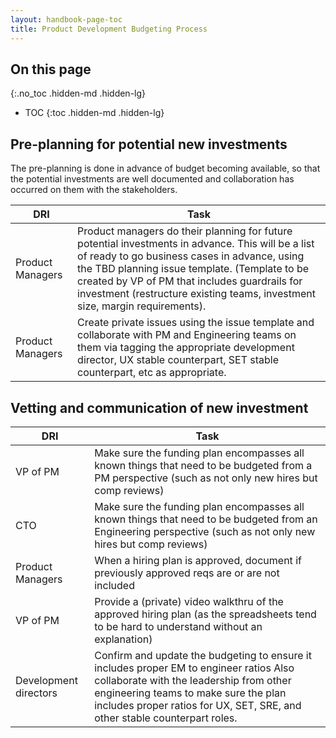 ```yaml
---
layout: handbook-page-toc
title: Product Development Budgeting Process
---
```


## On this page
{:.no_toc .hidden-md .hidden-lg}

- TOC
{:toc .hidden-md .hidden-lg}

## Pre-planning for potential new investments

The pre-planning is done in advance of budget becoming available, so that the potential investments are well documented and collaboration has occurred on them with the stakeholders.

| DRI | Task | 
| --- | --- | 
| Product Managers | Product managers do their planning for future potential investments in advance.  This will be a list of ready to go business cases in advance, using the TBD planning issue template. (Template to be created by VP of PM that includes guardrails for investment (restructure existing teams, investment size, margin requirements). |
| Product Managers | Create private issues using the issue template and collaborate with PM and Engineering teams on them via tagging the appropriate development director, UX stable counterpart, SET stable counterpart, etc as appropriate. |

## Vetting and communication of new investment 

| DRI | Task |
| --- | --- | 
| VP of PM | Make sure the funding plan encompasses all known things that need to be budgeted from a PM perspective (such as not only new hires but comp reviews) | 
| CTO | Make sure the funding plan encompasses all known things that need to be budgeted from an Engineering perspective (such as not only new hires but comp reviews) | 
| Product Managers | When a hiring plan is approved, document if previously approved reqs are or are not included |
| VP of PM |  Provide a (private) video walkthru of the approved hiring plan (as the spreadsheets tend to be hard to understand without an explanation) |
| Development directors |  Confirm and update the budgeting to ensure it includes proper EM to engineer ratios  Also collaborate with the leadership from other engineering teams to make sure the plan includes proper ratios for UX, SET, SRE, and other stable counterpart roles. |
